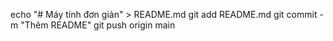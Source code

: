 echo "# Máy tính đơn giản" > README.md
git add README.md
git commit -m "Thêm README"
git push origin main
